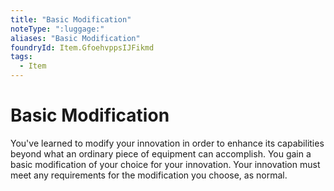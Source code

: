 ```yaml
---
title: "Basic Modification"
noteType: ":luggage:"
aliases: "Basic Modification"
foundryId: Item.GfoehvppsIJFikmd
tags:
  - Item
---
```


# Basic Modification

You've learned to modify your innovation in order to enhance its capabilities beyond what an ordinary piece of equipment can accomplish. You gain a basic modification of your choice for your innovation. Your innovation must meet any requirements for the modification you choose, as normal.
